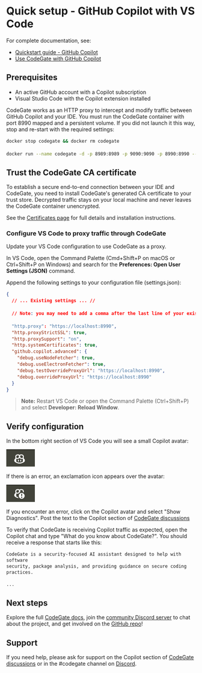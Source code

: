 # Quick setup - GitHub Copilot with VS Code

For complete documentation, see:

- [Quickstart guide - GitHub Copilot](https://docs.codegate.ai/quickstart)
- [Use CodeGate with GitHub Copilot](https://docs.codegate.ai/how-to/use-with-copilot)

## Prerequisites

- An active GitHub account with a Copilot subscription
- Visual Studio Code with the Copilot extension installed

CodeGate works as an HTTP proxy to intercept and modify traffic between GitHub
Copilot and your IDE. You must run the CodeGate container with port 8990 mapped
and a persistent volume. If you did not launch it this way, stop and re-start
with the required settings:

```bash
docker stop codegate && docker rm codegate

docker run --name codegate -d -p 8989:8989 -p 9090:9090 -p 8990:8990 --mount type=volume,src=codegate_volume,dst=/app/codegate_volume ghcr.io/stacklok/codegate:latest
```

## Trust the CodeGate CA certificate

To establish a secure end-to-end connection between your IDE and CodeGate, you
need to install CodeGate's generated CA certificate to your trust store.
Decrypted traffic stays on your local machine and never leaves the CodeGate
container unencrypted.

See the [Certificates page](/certificates) for full details and installation
instructions.

### Configure VS Code to proxy traffic through CodeGate

Update your VS Code configuration to use CodeGate as a proxy.

In VS Code, open the Command Palette (Cmd+Shift+P on macOS or Ctrl+Shift+P on
Windows) and search for the **Preferences: Open User Settings (JSON)** command.

Append the following settings to your configuration file (settings.json):

```json
{
  // ... Existing settings ... //

  // Note: you may need to add a comma after the last line of your existing settings if not already present

  "http.proxy": "https://localhost:8990",
  "http.proxyStrictSSL": true,
  "http.proxySupport": "on",
  "http.systemCertificates": true,
  "github.copilot.advanced": {
    "debug.useNodeFetcher": true,
    "debug.useElectronFetcher": true,
    "debug.testOverrideProxyUrl": "https://localhost:8990",
    "debug.overrideProxyUrl": "https://localhost:8990"
  }
}
```

> **Note:** Restart VS Code or open the Command Palette (Ctrl+Shift+P) and
> select **Developer: Reload Window**.

## Verify configuration

In the bottom right section of VS Code you will see a small Copilot avatar:

![Picture of Copilot success, no exclamation mark](./images/copilot-success.png)

If there is an error, an exclamation icon appears over the avatar:

![Picture of Copilot error, with an exclamation mark](./images/copilot-fail.png)

If you encounter an error, click on the Copilot avatar and select "Show
Diagnostics". Post the text to the Copilot section of
[CodeGate discussions](https://github.com/stacklok/codegate/discussions/categories/copilot)

To verify that CodeGate is receiving Copilot traffic as expected, open the
Copilot chat and type "What do you know about CodeGate?". You should receive a
response that starts like this:

```plain title="Copilot chat"
CodeGate is a security-focused AI assistant designed to help with software
security, package analysis, and providing guidance on secure coding practices.

...
```

## Next steps

Explore the full [CodeGate docs](https://docs.codegate.ai), join the
[community Discord server](https://discord.gg/stacklok) to chat about the
project, and get involved on the
[GitHub repo](https://github.com/stacklok/codegate)!

## Support

If you need help, please ask for support on the Copilot section of
[CodeGate discussions](https://github.com/stacklok/codegate/discussions/categories/copilot)
or in the #codegate channel on [Discord](https://discord.gg/stacklok).

